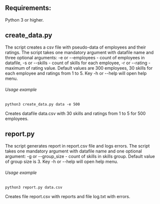 ## Requirements:
Python 3 or higher.

## create_data.py

The script creates a csv file with pseudo-data of employees and their ratings.
The script takes one mandatory argument with datafile name and three optional arguments:
  -e or --employees - count of employees in datafile,
  -s or --skills - count of skills for each employee,
  -r or --rating - maximum of rating value.
Default values are 300 employees, 30 skills for each employee and ratings from 1 to 5.
Key -h or --help will open help menu.

###### Usage example
```
python3 create_data.py data -e 500
```
Creates datafile data.csv with 30 skills and ratings from 1 to 5 for 500 employees.


## report.py

The script generates report in report.csv file and logs errors.
The script takes one mandatory argument with datafile name and one optional argument:
  -g or --group_size - count of skills in skills group.
Default value of group size is 3.
Key -h or --help will open help menu.

###### Usage example
```
python3 report.py data.csv
```
Creates file report.csv with reports and file log.txt with errors.


